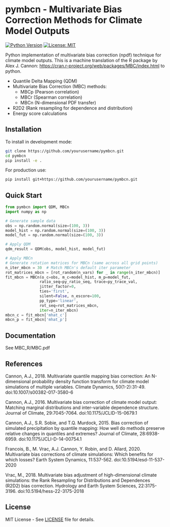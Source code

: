 # pymbcn - Multivariate Bias Correction Methods for Climate Model Outputs

[![Python Version](https://img.shields.io/badge/python-3.8%2B-blue)](https://www.python.org/)
[![License: MIT](https://img.shields.io/badge/License-MIT-yellow.svg)](https://opensource.org/licenses/MIT)

Python implementation of multivariate bias correction (npdf) technique for climate model outputs. This is a machine translation of the R package by Alex J. Cannon: https://cran.r-project.org/web/packages/MBC/index.html to python.

- Quantile Delta Mapping (QDM)
- Multivariate Bias Correction (MBC) methods:
  - MBCp (Pearson correlation)
  - MBCr (Spearman correlation)
  - MBCn (N-dimensional PDF transfer)
- R2D2 (Rank resampling for dependence and distribution)
- Energy score calculations

## Installation

To install in development mode:

```bash
git clone https://github.com/yourusername/pymbcn.git
cd pymbcn
pip install -e .
```

For production use:

```bash
pip install git+https://github.com/yourusername/pymbcn.git
```

## Quick Start

```python
from pymbcn import QDM, MBCn
import numpy as np

# Generate sample data
obs = np.random.normal(size=(100, 3))
model_hist = np.random.normal(size=(100, 3))
model_fut = np.random.normal(size=(100, 3))

# Apply QDM
qdm_result = QDM(obs, model_hist, model_fut)

# Apply MBCn
# Generate rotation matrices for MBCn (same across all grid points)
n_iter_mbcn = 30  # Match MBCn's default iter parameter
rot_matrices_mbcn = [rot_random(n_vars) for _ in range(n_iter_mbcn)]
fit_mbcn = MBCn(o_c=obs, m_c=model_hist, m_p=model_fut,
               ratio_seq=py_ratio_seq, trace=py_trace_val,
               jitter_factor=0, 
               ties='first',    
               silent=False, n_escore=100,
               pp_type='linear',
               rot_seq=rot_matrices_mbcn,
               iter=n_iter_mbcn)
mbcn_c = fit_mbcn['mhat_c']
mbcn_p = fit_mbcn['mhat_p']

```

## Documentation

See MBC_R/MBC.pdf

## References

Cannon, A.J., 2018. Multivariate quantile mapping bias correction: An N-dimensional probability density function transform for climate model simulations of multiple variables. Climate Dynamics, 50(1-2):31-49. doi:10.1007/s00382-017-3580-6

Cannon, A.J., 2016. Multivariate bias correction of climate model output: Matching marginal distributions and inter-variable dependence structure. Journal of Climate, 29:7045-7064. doi:10.1175/JCLID-15-0679.1

Cannon, A.J., S.R. Sobie, and T.Q. Murdock, 2015. Bias correction of simulated precipitation by quantile mapping: How well do methods preserve relative changes in quantiles and extremes? Journal of Climate, 28:6938-6959. doi:10.1175/JCLI-D-14-00754.1

Francois, B., M. Vrac, A.J. Cannon, Y. Robin, and D. Allard, 2020. Multivariate bias corrections of climate simulations: Which benefits for which losses? Earth System Dynamics, 11:537-562. doi:10.5194/esd-11-537-2020

Vrac, M., 2018. Multivariate bias adjustment of high-dimensional climate simulations: the Rank Resampling for Distributions and Dependences (R2D2) bias correction. Hydrology and Earth System Sciences, 22:3175-3196. doi:10.5194/hess-22-3175-2018

## License

MIT License - See [LICENSE](LICENSE) file for details.
